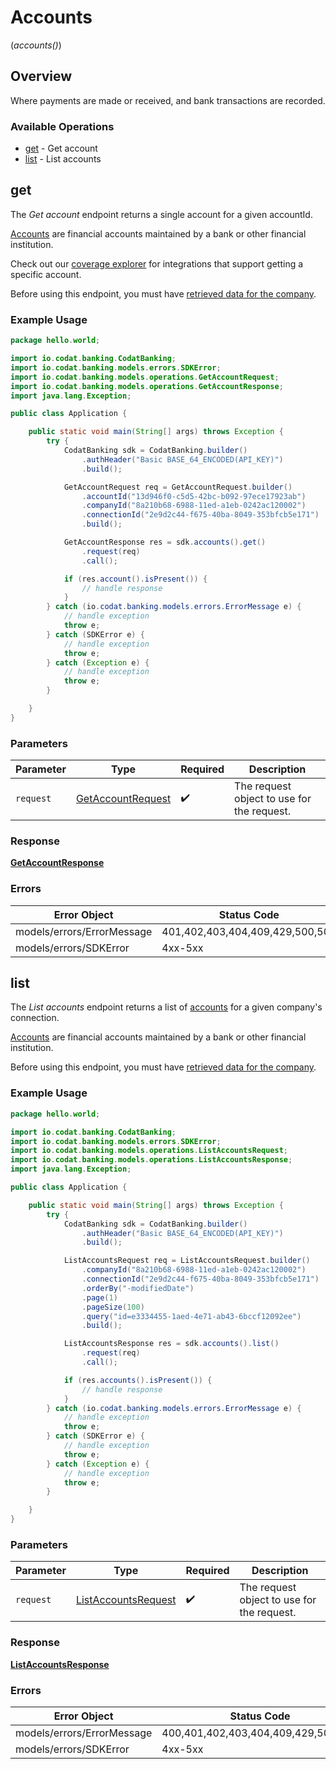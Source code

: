 # Accounts
(*accounts()*)

## Overview

Where payments are made or received, and bank transactions are recorded.

### Available Operations

* [get](#get) - Get account
* [list](#list) - List accounts

## get

The *Get account* endpoint returns a single account for a given accountId.

[Accounts](https://docs.codat.io/banking-api#/schemas/Account) are financial accounts maintained by a bank or other financial institution.

Check out our [coverage explorer](https://knowledge.codat.io/supported-features/banking?view=tab-by-data-type&dataType=banking-accounts) for integrations that support getting a specific account.

Before using this endpoint, you must have [retrieved data for the company](https://docs.codat.io/codat-api#/operations/refresh-company-data).


### Example Usage

```java
package hello.world;

import io.codat.banking.CodatBanking;
import io.codat.banking.models.errors.SDKError;
import io.codat.banking.models.operations.GetAccountRequest;
import io.codat.banking.models.operations.GetAccountResponse;
import java.lang.Exception;

public class Application {

    public static void main(String[] args) throws Exception {
        try {
            CodatBanking sdk = CodatBanking.builder()
                .authHeader("Basic BASE_64_ENCODED(API_KEY)")
                .build();

            GetAccountRequest req = GetAccountRequest.builder()
                .accountId("13d946f0-c5d5-42bc-b092-97ece17923ab")
                .companyId("8a210b68-6988-11ed-a1eb-0242ac120002")
                .connectionId("2e9d2c44-f675-40ba-8049-353bfcb5e171")
                .build();

            GetAccountResponse res = sdk.accounts().get()
                .request(req)
                .call();

            if (res.account().isPresent()) {
                // handle response
            }
        } catch (io.codat.banking.models.errors.ErrorMessage e) {
            // handle exception
            throw e;
        } catch (SDKError e) {
            // handle exception
            throw e;
        } catch (Exception e) {
            // handle exception
            throw e;
        }

    }
}
```

### Parameters

| Parameter                                                         | Type                                                              | Required                                                          | Description                                                       |
| ----------------------------------------------------------------- | ----------------------------------------------------------------- | ----------------------------------------------------------------- | ----------------------------------------------------------------- |
| `request`                                                         | [GetAccountRequest](../../models/operations/GetAccountRequest.md) | :heavy_check_mark:                                                | The request object to use for the request.                        |

### Response

**[GetAccountResponse](../../models/operations/GetAccountResponse.md)**

### Errors

| Error Object                    | Status Code                     | Content Type                    |
| ------------------------------- | ------------------------------- | ------------------------------- |
| models/errors/ErrorMessage      | 401,402,403,404,409,429,500,503 | application/json                |
| models/errors/SDKError          | 4xx-5xx                         | \*\/*                           |


## list

The *List accounts* endpoint returns a list of [accounts](https://docs.codat.io/banking-api#/schemas/Account) for a given company's connection.

[Accounts](https://docs.codat.io/banking-api#/schemas/Account) are financial accounts maintained by a bank or other financial institution.

Before using this endpoint, you must have [retrieved data for the company](https://docs.codat.io/codat-api#/operations/refresh-company-data).
    

### Example Usage

```java
package hello.world;

import io.codat.banking.CodatBanking;
import io.codat.banking.models.errors.SDKError;
import io.codat.banking.models.operations.ListAccountsRequest;
import io.codat.banking.models.operations.ListAccountsResponse;
import java.lang.Exception;

public class Application {

    public static void main(String[] args) throws Exception {
        try {
            CodatBanking sdk = CodatBanking.builder()
                .authHeader("Basic BASE_64_ENCODED(API_KEY)")
                .build();

            ListAccountsRequest req = ListAccountsRequest.builder()
                .companyId("8a210b68-6988-11ed-a1eb-0242ac120002")
                .connectionId("2e9d2c44-f675-40ba-8049-353bfcb5e171")
                .orderBy("-modifiedDate")
                .page(1)
                .pageSize(100)
                .query("id=e3334455-1aed-4e71-ab43-6bccf12092ee")
                .build();

            ListAccountsResponse res = sdk.accounts().list()
                .request(req)
                .call();

            if (res.accounts().isPresent()) {
                // handle response
            }
        } catch (io.codat.banking.models.errors.ErrorMessage e) {
            // handle exception
            throw e;
        } catch (SDKError e) {
            // handle exception
            throw e;
        } catch (Exception e) {
            // handle exception
            throw e;
        }

    }
}
```

### Parameters

| Parameter                                                             | Type                                                                  | Required                                                              | Description                                                           |
| --------------------------------------------------------------------- | --------------------------------------------------------------------- | --------------------------------------------------------------------- | --------------------------------------------------------------------- |
| `request`                                                             | [ListAccountsRequest](../../models/operations/ListAccountsRequest.md) | :heavy_check_mark:                                                    | The request object to use for the request.                            |

### Response

**[ListAccountsResponse](../../models/operations/ListAccountsResponse.md)**

### Errors

| Error Object                        | Status Code                         | Content Type                        |
| ----------------------------------- | ----------------------------------- | ----------------------------------- |
| models/errors/ErrorMessage          | 400,401,402,403,404,409,429,500,503 | application/json                    |
| models/errors/SDKError              | 4xx-5xx                             | \*\/*                               |
